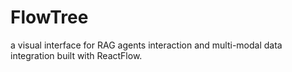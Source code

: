 # FlowTree
a visual interface for RAG agents interaction and multi-modal data integration built with ReactFlow.
